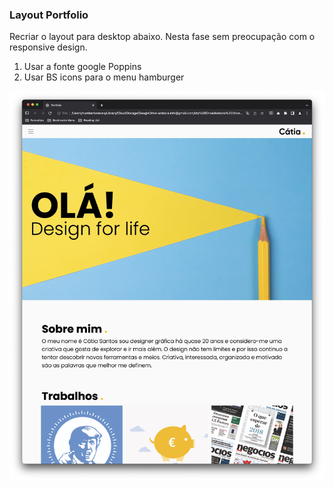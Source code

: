 ### Layout Portfolio

Recriar o layout para desktop abaixo. Nesta fase sem preocupação com o responsive design.

1. Usar a fonte google Poppins
2. Usar BS icons para o menu hamburger

![layout screenshot](./images/layout.jpg "Layout")
